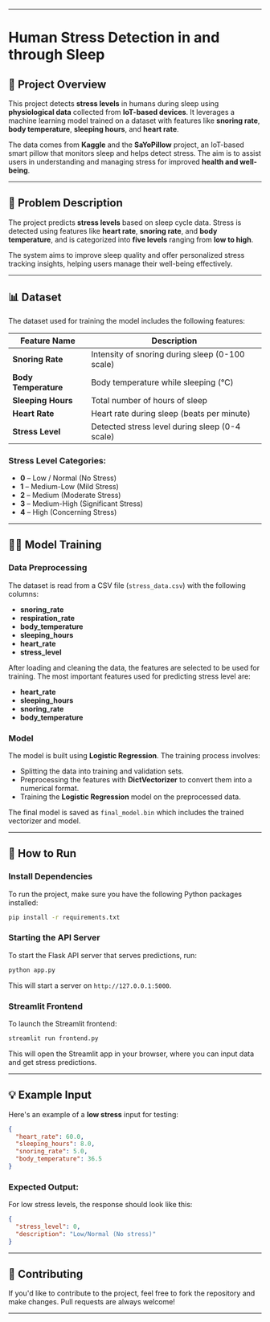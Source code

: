 

---

# Human Stress Detection in and through Sleep

## 🧠 Project Overview

This project detects **stress levels** in humans during sleep using **physiological data** collected from **IoT-based devices**. It leverages a machine learning model trained on a dataset with features like **snoring rate**, **body temperature**, **sleeping hours**, and **heart rate**.

The data comes from **Kaggle** and the **SaYoPillow** project, an IoT-based smart pillow that monitors sleep and helps detect stress. The aim is to assist users in understanding and managing stress for improved **health and well-being**.

---

## 🧩 Problem Description

The project predicts **stress levels** based on sleep cycle data. Stress is detected using features like **heart rate**, **snoring rate**, and **body temperature**, and is categorized into **five levels** ranging from **low to high**.

The system aims to improve sleep quality and offer personalized stress tracking insights, helping users manage their well-being effectively.

---

## 📊 Dataset

The dataset used for training the model includes the following features:

| Feature Name         | Description                                     |
| -------------------- | ----------------------------------------------- |
| **Snoring Rate**     | Intensity of snoring during sleep (0-100 scale) |
| **Body Temperature** | Body temperature while sleeping (°C)            |
| **Sleeping Hours**   | Total number of hours of sleep                  |
| **Heart Rate**       | Heart rate during sleep (beats per minute)      |
| **Stress Level**     | Detected stress level during sleep (0-4 scale)  |

### Stress Level Categories:

* **0** – Low / Normal (No Stress)
* **1** – Medium-Low (Mild Stress)
* **2** – Medium (Moderate Stress)
* **3** – Medium-High (Significant Stress)
* **4** – High (Concerning Stress)

---

## 🧑‍💻 Model Training

### Data Preprocessing

The dataset is read from a CSV file (`stress_data.csv`) with the following columns:

* **snoring\_rate**
* **respiration\_rate**
* **body\_temperature**
* **sleeping\_hours**
* **heart\_rate**
* **stress\_level**

After loading and cleaning the data, the features are selected to be used for training. The most important features used for predicting stress level are:

* **heart\_rate**
* **sleeping\_hours**
* **snoring\_rate**
* **body\_temperature**

### Model

The model is built using **Logistic Regression**. The training process involves:

* Splitting the data into training and validation sets.
* Preprocessing the features with **DictVectorizer** to convert them into a numerical format.
* Training the **Logistic Regression** model on the preprocessed data.

The final model is saved as `final_model.bin` which includes the trained vectorizer and model.

---

## 🔧 How to Run

### Install Dependencies

To run the project, make sure you have the following Python packages installed:

```bash
pip install -r requirements.txt
```

### Starting the API Server

To start the Flask API server that serves predictions, run:

```bash
python app.py
```

This will start a server on `http://127.0.0.1:5000`.

### Streamlit Frontend

To launch the Streamlit frontend:

```bash
streamlit run frontend.py
```

This will open the Streamlit app in your browser, where you can input data and get stress predictions.

---

## 💡 Example Input

Here's an example of a **low stress** input for testing:

```json
{
  "heart_rate": 60.0,
  "sleeping_hours": 8.0,
  "snoring_rate": 5.0,
  "body_temperature": 36.5
}
```

### Expected Output:

For low stress levels, the response should look like this:

```json
{
  "stress_level": 0,
  "description": "Low/Normal (No stress)"
}
```

---

## 🚀 Contributing

If you'd like to contribute to the project, feel free to fork the repository and make changes. Pull requests are always welcome!

---
